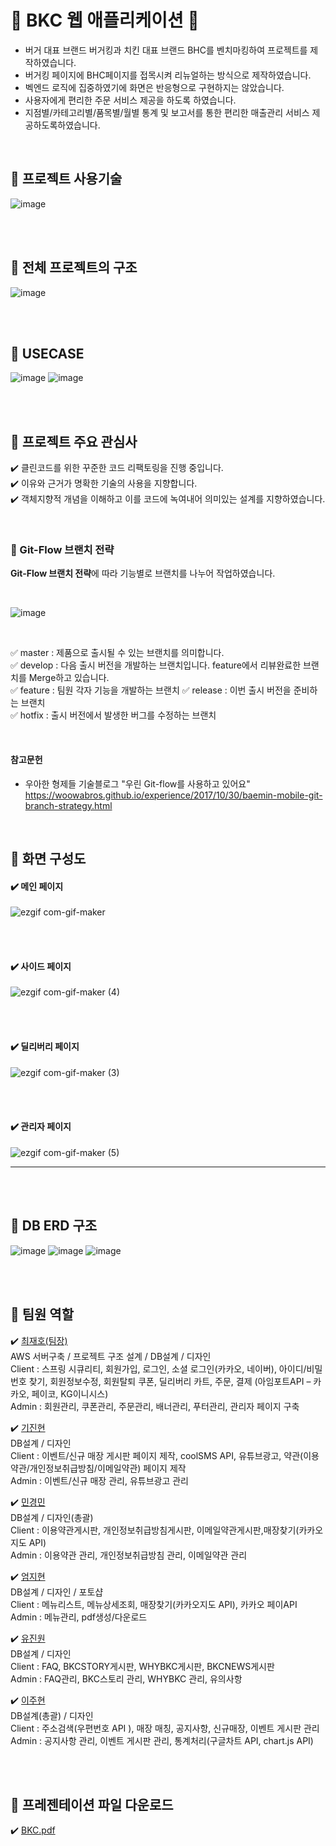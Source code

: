 # :poultry_leg: BKC 웹 애플리케이션 :poultry_leg:

- 버거 대표 브랜드 버거킹과 치킨 대표 브랜드 BHC를 벤치마킹하여 프로젝트를 제작하였습니다.
- 버거킹 페이지에 BHC페이지를 접목시켜 리뉴얼하는 방식으로 제작하였습니다. 
- 벡엔드 로직에 집중하였기에 화면은 반응형으로 구현하지는 않았습니다.
- 사용자에게 편리한 주문 서비스 제공을 하도록 하였습니다. 
- 지점별/카테고리별/품목별/월별 통계 및 보고서를 통한 편리한 매출관리 서비스 제공하도록하였습니다. 

<br>

##  :poultry_leg: 프로젝트 사용기술 
![image](https://user-images.githubusercontent.com/55049159/118394187-1470bf80-b67e-11eb-9493-6ed220c7767a.png)


<br>
<br>

##  :poultry_leg: 전체 프로젝트의 구조
![image](https://user-images.githubusercontent.com/55049159/118393926-9233cb80-b67c-11eb-9b23-03d04d373365.png)

<br>
<br>

##  :poultry_leg: USECASE

![image](https://user-images.githubusercontent.com/55049159/118394093-8dbbe280-b67d-11eb-9072-b59a9657d6bc.png)
![image](https://user-images.githubusercontent.com/55049159/118394101-93b1c380-b67d-11eb-8b62-b714e5f6cec6.png)

<br>
<br>

##  :poultry_leg: 프로젝트 주요 관심사

:heavy_check_mark: 클린코드를 위한 꾸준한 코드 리팩토링을 진행 중입니다.      
:heavy_check_mark: 이유와 근거가 명확한 기술의 사용을 지향합니다.    
:heavy_check_mark: 객체지향적 개념을 이해하고 이를 코드에 녹여내어 의미있는 설계를 지향하였습니다.      

<br>

### :diamond_shape_with_a_dot_inside: Git-Flow 브랜치 전략

**Git-Flow 브랜치 전략**에 따라 기능별로 브랜치를 나누어 작업하였습니다. 

<br>

![image](https://user-images.githubusercontent.com/55049159/118393988-efc81800-b67c-11eb-9b1f-23aa09ddb52b.png)

<br>

:white_check_mark: master : 제품으로 출시될 수 있는 브랜치를 의미합니다.     
:white_check_mark: develop : 다음 출시 버전을 개발하는 브랜치입니다. feature에서 리뷰완료한 브랜치를 Merge하고 있습니다.    
:white_check_mark: feature : 팀원 각자 기능을 개발하는 브랜치 
:white_check_mark: release : 이번 출시 버전을 준비하는 브랜치    
:white_check_mark: hotfix : 출시 버전에서 발생한 버그를 수정하는 브랜치    

<br>

#### 참고문헌
- 우아한 형제들 기술블로그 "우린 Git-flow를 사용하고 있어요"   
<https://woowabros.github.io/experience/2017/10/30/baemin-mobile-git-branch-strategy.html>

<br>

##  :poultry_leg: 화면 구성도
#### :heavy_check_mark:  메인 페이지 <br>

![ezgif com-gif-maker](https://user-images.githubusercontent.com/55049159/118395510-bea01580-b685-11eb-93fd-31c4daed36ad.gif)

<br><br>
#### :heavy_check_mark: 사이드 페이지 <br>
![ezgif com-gif-maker (4)](https://user-images.githubusercontent.com/55049159/118396126-f8265000-b688-11eb-8fe1-a2befbc4a84e.gif)

<br><br>
#### :heavy_check_mark: 딜리버리 페이지 <br>
![ezgif com-gif-maker (3)](https://user-images.githubusercontent.com/55049159/118395736-ec398e80-b686-11eb-8916-5b4d4148c4b2.gif)

<br><br>
#### :heavy_check_mark: 관리자 페이지 <br>
![ezgif com-gif-maker (5)](https://user-images.githubusercontent.com/55049159/118396146-12602e00-b689-11eb-9183-8db53e9d8f04.gif)

___



<br>
<br>

##  :poultry_leg: DB ERD 구조
![image](https://user-images.githubusercontent.com/55049159/118394023-374ea400-b67d-11eb-92e7-04567dd37feb.png)
![image](https://user-images.githubusercontent.com/55049159/118394026-3b7ac180-b67d-11eb-8df8-2667ac33f370.png)
![image](https://user-images.githubusercontent.com/55049159/118394034-42a1cf80-b67d-11eb-89e1-9c1e5447ce80.png)


<br>
<br>

##  :poultry_leg: 팀원 역할

:heavy_check_mark: 
   <a href="https://github.com/jaero0725">최재호(팀장)</a> <br>
   AWS 서버구축 / 프로젝트 구조 설계 / DB설계 / 디자인 <br>
    Client : 스프링 시큐리티, 회원가입, 로그인, 소셜 로그인(카카오, 네이버), 아이디/비밀번호 찾기, 회원정보수정, 회원탈퇴
            쿠폰, 딜리버리 카트, 주문, 결제 (아임포트API – 카카오, 페이코, KG이니시스) <br>
    Admin : 회원관리, 쿠폰관리, 주문관리, 배너관리, 푸터관리, 관리자 페이지 구축 <br>
  
:heavy_check_mark:
<a href="https://github.com/JinHyeonGi">기진현</a> <br>
DB설계 / 디자인	 <br>
Client : 이벤트/신규 매장 게시판 페이지 제작, coolSMS API, 유튜브광고, 약관(이용약관/개인정보취급방침/이메일약관) 페이지 제작<br>
Admin : 이벤트/신규 매장 관리, 유튜브광고 관리<br>

:heavy_check_mark: 
<a href="https://github.com/KyungMin-tech">민경민</a><br>
DB설계 / 디자인(총괄)<br>
Client : 이용약관게시판, 개인정보취급방침게시판, 이메일약관게시판,매장찾기(카카오지도 API)<br>
Admin : 이용약관 관리, 개인정보취급방침 관리, 이메일약관 관리<br>

:heavy_check_mark: 
<a href="https://github.com/Eom-jihyeonh">엄지현</a> <br>
DB설계 / 디자인 / 포토샵<br>
Client : 메뉴리스트, 메뉴상세조회, 매장찾기(카카오지도 API), 카카오 페이API<br>
Admin : 메뉴관리, pdf생성/다운로드  <br>

:heavy_check_mark: 
<a href="https://github.com/hilu12311">유진원</a> <br>
DB설계 / 디자인	<br>
Client : FAQ, BKCSTORY게시판, WHYBKC게시판, BKCNEWS게시판<br>
Admin : FAQ관리, BKC스토리 관리, WHYBKC 관리, 유의사항<br>

:heavy_check_mark: 
<a href="https://github.com/J-HLee">이주현</a>
<br> DB설계(총괄) / 디자인	<br>
Client : 주소검색(우편번호 API ), 매장 매칭, 공지사항, 신규매장, 이벤트 게시판 관리<br>
Admin : 공지사항 관리, 이벤트 게시판 관리, 통계처리(구글차트 API, chart.js API)<br>

<br><br>
##  :poultry_leg: 프레젠테이션 파일 다운로드

:heavy_check_mark: [BKC.pdf](https://github.com/kg-JHTeam/BKC/files/6489110/BKC.ppt.pdf)
